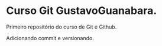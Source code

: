 # Curso Git GustavoGuanabara.
 Primeiro repositório do curso de Git e Github.

Adicionando commit e versionando.